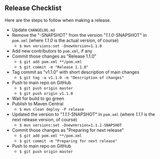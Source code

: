 ## Release Checklist

Here are the steps to follow when making a release.

* Update `CHANGELOG.md`
* Remove the "-SNAPSHOT" from the version "*1.1.0*-SNAPSHOT" in `pom.xml` (where *1.1.0* is the actual version, of course)
  * `$ mvn versions:set -DnewVersion=1.1.0`
* Add new contributors to `pom.xml`, if any
* Commit those changes as "Release 1.1.0"
  * `$ git add pom.xml **/pom.xml`
  * `$ git commit -m "Release 1.1.0"`
* Tag commit as "v1.1.0" with short description of main changes
  * `$ git tag -a v1.1.0 -m "Description of changes"`
* Push to main repo on GitHub
  * `$ git push origin master`
  * `$ git push origin v1.1.0`
* Wait for build to go green
* Publish to Maven Central
  * `$ mvn clean deploy -P release`
* Updated the version to "*1.1.1*-SNAPSHOT" in `pom.xml` (where *1.1.1* is the next release version, of course)
  * `$ mvn versions:set -DnewVersion=1.1.1-SNAPSHOT`
* Commit those changes as "Preparing for next release"
  * `$ git add pom.xml **/pom.xml`
  * `$ git commit -m "Preparing for next release"`
* Push to main repo on GitHub
  * `$ git push origin master`

